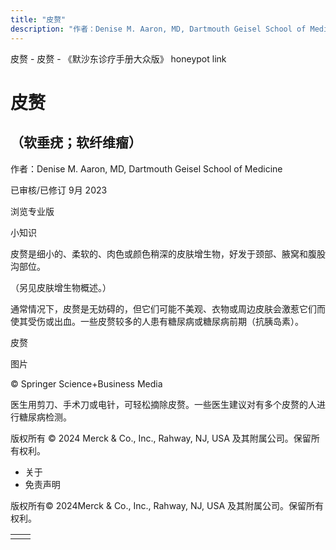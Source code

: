 ```yaml
---
title: "皮赘"
description: "作者：Denise M. Aaron, MD, Dartmouth Geisel School of Medicine"
---
```


﻿皮赘 \- 皮赘 \- 《默沙东诊疗手册大众版》 honeypot link

# 皮赘

## （软垂疣；软纤维瘤）

作者：Denise M. Aaron, MD, Dartmouth Geisel School of Medicine

已审核/已修订 9月 2023

浏览专业版

小知识

皮赘是细小的、柔软的、肉色或颜色稍深的皮肤增生物，好发于颈部、腋窝和腹股沟部位。

（另见皮肤增生物概述。）

通常情况下，皮赘是无妨碍的，但它们可能不美观、衣物或周边皮肤会激惹它们而使其受伤或出血。一些皮赘较多的人患有糖尿病或糖尿病前期（抗胰岛素）。

皮赘



图片

© Springer Science+Business Media

医生用剪刀、手术刀或电针，可轻松摘除皮赘。一些医生建议对有多个皮赘的人进行糖尿病检测。



版权所有 © 2024
Merck & Co., Inc., Rahway, NJ, USA 及其附属公司。保留所有权利。

- 关于
- 免责声明

版权所有© 2024Merck & Co., Inc., Rahway, NJ, USA 及其附属公司。保留所有权利。

|     |     |
| --- | --- |
|  |  |
